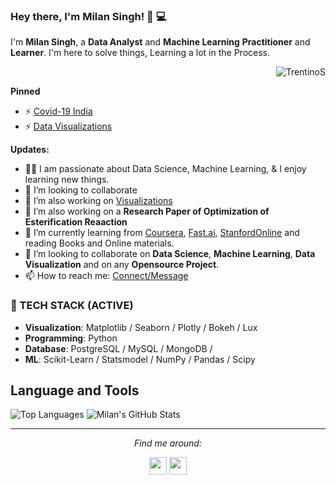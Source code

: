 ### Hey there, I'm __Milan Singh__! 👋 :computer:

I'm **Milan Singh**, a **Data Analyst** and **Machine Learning** **Practitioner** and **Learner**. I'm here to solve things, Learning a lot in the Process.

<p align="right"> <img src="https://komarev.com/ghpvc/?username=TrentinoS" alt="TrentinoS" /> </p>

**Pinned**
- ⚡ [Covid-19 India](https://github.com/TrentinoS/Covid_India.git)
- ⚡ [Data Visualizations](https://github.com/TrentinoS/Visualization.git)

**Updates:**
- 👨‍💻 I am passionate about Data Science, Machine Learning, & I enjoy learning new things.
- 👯 I’m looking to collaborate 
- 🔭 I’m also working on [Visualizations](https://github.com/TrentinoS/Visualization.git)
- 🔭 I’m also working on a **Research Paper of Optimization of Esterification Reaaction**
- 🌱 I’m currently learning from [Coursera](https://www.coursera.org/), [Fast.ai](https://course.fast.ai/#), [StanfordOnline](https://online.stanford.edu/) and reading Books and Online materials.
- 👯 I’m looking to collaborate on **Data Science**, **Machine Learning**, **Data Visualization** and on any **Opensource Project**. 
- 📫 How to reach me: [Connect/Message](https://www.linkedin.com/in/milan-singh-932165a6/)


### 🚀 TECH STACK (ACTIVE) 

- <strong>Visualization</strong>: Matplotlib / Seaborn / Plotly / Bokeh / Lux
- <strong>Programming</strong>: Python 
- <strong>Database</strong>: PostgreSQL / MySQL / MongoDB / 
- <strong>ML</strong>: Scikit-Learn / Statsmodel / NumPy / Pandas / Scipy


## **Language and Tools**

![Top Languages](https://github-readme-stats.vercel.app/api/top-langs/?username=TrentinoS&theme=tokyonight)
![Milan's GitHub Stats](https://github-readme-stats.vercel.app/api?username=TrentinoS&show_icons=true&theme=tokyonight)



<hr>
<p align="center">
  <i>Find me around:</i>

  <p align="center">
    <a href="https://www.linkedin.com/in/milan-singh-932165a6/" alt="Linkedin"><img width="28px" src="https://cdn.iconscout.com/icon/free/png-64/linkedin-1464529-1239440.png"></a>
    <a href="mailto:milansinghthakur024@gmail.com" alt="Contact me"><img width="28px" src="https://cdn.iconscout.com/icon/free/png-64/gmail-32-761667.png"></a>
    
  </p>

<!--
**TrentinoS/TrentinoS** is a ✨ _special_ ✨ repository because its `README.md` (this file) appears on your GitHub profile.

Here are some ideas to get you started:
- 🔭 I’m currently working as a Developer Internship at [**Information and Language Processing Research Lab**](https://ilprl.ku.edu.np/)
- 🔭 I’m currently working on ...
- 🌱 I’m currently learning ...
- 👯 I’m looking to collaborate on ...
- 🤔 I’m looking for help with ...
- 💬 Ask me about ...
- 📫 How to reach me: ...
- 😄 Pronouns: ...
- ⚡ Fun fact: ...
-->
